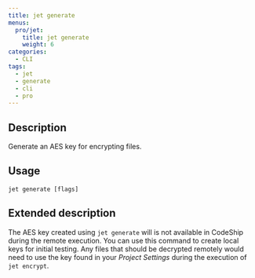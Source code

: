 ```yaml
---
title: jet generate
menus:
  pro/jet:
    title: jet generate
    weight: 6
categories:
  - CLI
tags:
  - jet
  - generate
  - cli
  - pro
---
```


## Description
Generate an AES key for encrypting files.

## Usage

```
jet generate [flags]
```

## Extended description
The AES key created using `jet generate` will is not available in CodeShip during the remote execution. You can use this command to create local keys for initial testing. Any files that should be decrypted remotely would need to use the key found in your _Project Settings_ during the execution of `jet encrypt`.
